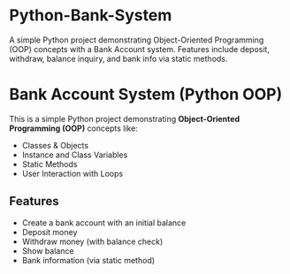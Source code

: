 # Python-Bank-System
A simple Python project demonstrating Object-Oriented Programming (OOP) concepts with a Bank Account system. Features include deposit, withdraw, balance inquiry, and bank info via static methods.
# Bank Account System (Python OOP)

This is a simple Python project demonstrating **Object-Oriented Programming (OOP)** concepts like:
- Classes & Objects
- Instance and Class Variables
- Static Methods
- User Interaction with Loops

## Features
- Create a bank account with an initial balance
- Deposit money
- Withdraw money (with balance check)
- Show balance
- Bank information (via static method)


